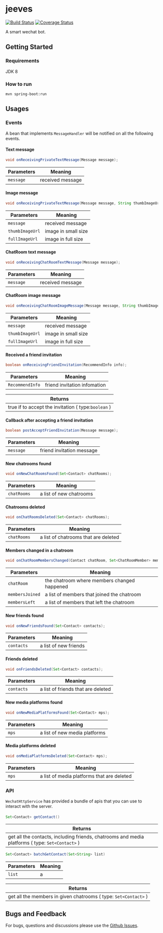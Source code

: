 # jeeves

[![Build Status](https://travis-ci.org/kanjielu/jeeves.svg?branch=master)](https://travis-ci.org/kanjielu/jeeves)
[![Coverage Status](https://coveralls.io/repos/github/kanjielu/jeeves/badge.svg?branch=master)](https://coveralls.io/github/kanjielu/jeeves?branch=master)

A smart wechat bot.

## Getting Started

### Requirements
JDK 8

### How to run
```
mvn spring-boot:run
```

## Usages
### Events
A bean that implements `MessageHandler` will be notified on all the following events.

#### Text message
```java
void onReceivingPrivateTextMessage(Message message);
```

| Parameters | Meaning |
| --- | --- |
| `message` | received message |

#### Image message
```java
void onReceivingPrivateTextMessage(Message message, String thumbImageUrl, String fullImageUrl);
```

| Parameters | Meaning |
| --- | --- |
| `message` | received message |
|`thumbImageUrl`| image in small size|
|`fullImageUrl`| image in full size|

#### ChatRoom text message
```java
void onReceivingChatRoomTextMessage(Message message);
```

| Parameters | Meaning |
| --- | --- |
| `message` | received message |

#### ChatRoom image message
```java
void onReceivingChatRoomImageMessage(Message message, String thumbImageUrl, String fullImageUrl);
```

| Parameters | Meaning |
| --- | --- |
| `message` | received message |
|`thumbImageUrl`| image in small size|
|`fullImageUrl`| image in full size|

#### Received a friend invitation
```java
boolean onReceivingFriendInvitation(RecommendInfo info);
```

| Parameters | Meaning |
| --- | --- |
| `RecommendInfo` | friend invitation infomation |

| Returns|
| --- |
| true if to accept the invitation  ( type:`boolean` )|

#### Callback after accepting a friend invitation
```java
boolean postAcceptFriendInvitation(Message message);
```

| Parameters | Meaning |
| --- | --- |
| `message` | friend invitation message |

#### New chatrooms found
```java
void onNewChatRoomsFound(Set<Contact> chatRooms);
```

| Parameters | Meaning |
| --- | --- |
| `chatRooms` | a list of new chatrooms |

#### Chatrooms deleted
```java
void onChatRoomsDeleted(Set<Contact> chatRooms);
```

| Parameters | Meaning |
| --- | --- |
| `chatRooms` | a list of chatrooms that are deleted |

#### Members changed in a chatroom
```java
void onChatRoomMembersChanged(Contact chatRoom, Set<ChatRoomMember> membersJoined, Set<ChatRoomMember> membersLeft);
```

| Parameters | Meaning |
| --- | --- |
| `chatRoom` | the chatroom where members changed happened |
| `membersJoined` | a list of members that joined the chatroom |
| `membersLeft` | a list of members that left the chatroom |

#### New friends found
```java
void onNewFriendsFound(Set<Contact> contacts);
```

| Parameters | Meaning |
| --- | --- |
| `contacts` | a list of new friends |

#### Friends deleted
```java
void onFriendsDeleted(Set<Contact> contacts);
```

| Parameters | Meaning |
| --- | --- |
| `contacts` | a list of friends that are deleted |

#### New media platforms found
```java
void onNewMediaPlatformsFound(Set<Contact> mps);
```

| Parameters | Meaning |
| --- | --- |
| `mps` | a list of new media platforms |

#### Media platforms deleted
```java
void onMediaPlatformsDeleted(Set<Contact> mps);
```

| Parameters | Meaning |
| --- | --- |
| `mps` | a list of media platforms that are deleted |

### API
`WechatHttpService` has provided a bundle of apis that you can use to interact with the server.

####
```java
Set<Contact> getContact()
```
| Returns |
| --- |
| get all the contacts, including friends, chatrooms and media platforms  ( type: `Set<Contact>` )|

```java
Set<Contact> batchGetContact(Set<String> list)
```
| Parameters | Meaning |
| --- | --- |
| `list` | a |

| Returns |
| --- |
| get all the members in given chatrooms  ( type: `Set<Contact>` )|

## Bugs and Feedback
For bugs, questions and discussions please use the [Github Issues](https://github.com/kanjielu/jeeves/issues).
